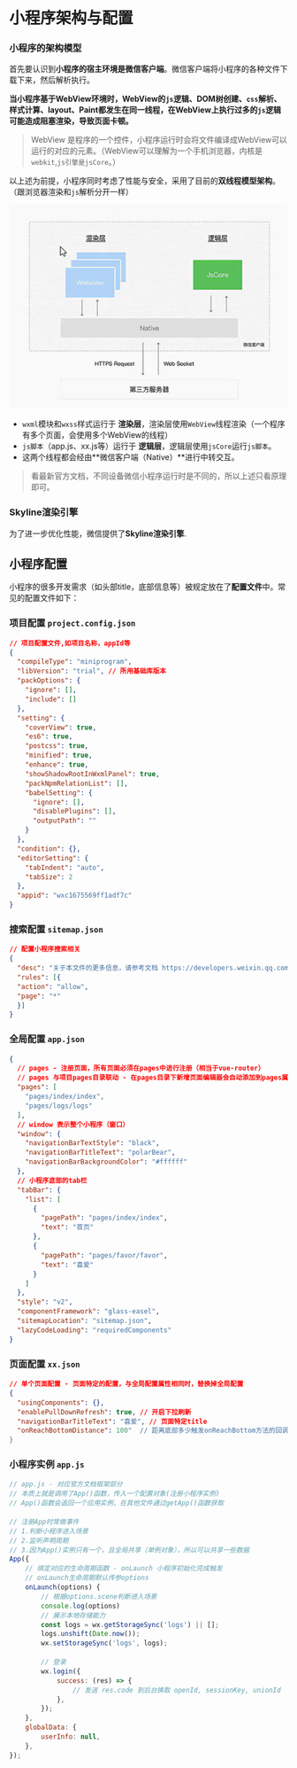 # 小程序架构与配置

### 小程序的架构模型

首先要认识到**小程序的宿主环境是微信客户端**。微信客户端将小程序的各种文件下载下来，然后解析执行。

**当小程序基于WebView环境时，WebView的`js`逻辑、DOM树创建、`css`解析、样式计算、layout、Paint都发生在同一线程，在WebView上执行过多的`js`逻辑可能造成阻塞渲染，导致页面卡顿。**

> WebView 是程序的一个控件，小程序运行时会将文件编译成WebView可以运行的对应的元素。（WebView可以理解为一个手机浏览器，内核是`webkit`,`js引擎是jsCore`。）

以上述为前提，小程序同时考虑了性能与安全，采用了目前的**双线程模型架构**。（跟浏览器渲染和`js`解析分开一样）

![双线程模型架构](image/双线程模型.png)

+ `wxml`模块和`wxss`样式运行于 **渲染层**，渲染层使用`WebView`线程渲染（一个程序有多个页面，会使用多个WebView的线程）
+ `js脚本`（app.js、xx.js等）运行于 **逻辑层**，逻辑层使用`jsCore`运行`js脚本`。
+ 这两个线程都会经由**微信客户端（Native）**进行中转交互。

> 看最新官方文档，不同设备微信小程序运行时是不同的，所以上述只看原理即可。

### Skyline渲染引擎

为了进一步优化性能，微信提供了**Skyline渲染引擎**.



## 小程序配置

小程序的很多开发需求（如头部title，底部信息等）被规定放在了**配置文件**中。常见的配置文件如下：

### 项目配置 `project.config.json`

```project.config.json
// 项目配置文件,如项目名称，appId等
{
  "compileType": "miniprogram",
  "libVersion": "trial", // 所用基础库版本
  "packOptions": {
    "ignore": [],
    "include": []
  },
  "setting": {
    "coverView": true,
    "es6": true,
    "postcss": true,
    "minified": true,
    "enhance": true,
    "showShadowRootInWxmlPanel": true,
    "packNpmRelationList": [],
    "babelSetting": {
      "ignore": [],
      "disablePlugins": [],
      "outputPath": ""
    }
  },
  "condition": {},
  "editorSetting": {
    "tabIndent": "auto",
    "tabSize": 2
  },
  "appid": "wxc1675569ff1adf7c"
}
```



### 搜索配置 `sitemap.json`

```json
// 配置小程序搜索相关
{
  "desc": "关于本文件的更多信息，请参考文档 https://developers.weixin.qq.com/miniprogram/dev/framework/sitemap.html",
  "rules": [{
  "action": "allow",
  "page": "*"
  }]
}
```



### 全局配置 `app.json`

```json
{
  // pages - 注册页面，所有页面必须在pages中进行注册（相当于vue-router）
  // pages 与项目pages目录联动 - 在pages目录下新增页面编辑器会自动添加到pages属性上，在pages属性上添加路径，也会在pages目录下创建对应的页面文件。
  "pages": [
    "pages/index/index",
    "pages/logs/logs"
  ],
  // window 表示整个小程序（窗口） 
  "window": {
    "navigationBarTextStyle": "black",
    "navigationBarTitleText": "polarBear",
    "navigationBarBackgroundColor": "#ffffff"
  },
  // 小程序底部的tab栏
  "tabBar": {
    "list": [
      {
        "pagePath": "pages/index/index",
        "text": "首页"
      },
      {
        "pagePath": "pages/favor/favor",
        "text": "喜爱"
      }
    ]
  },
  "style": "v2",
  "componentFramework": "glass-easel",
  "sitemapLocation": "sitemap.json",
  "lazyCodeLoading": "requiredComponents"
}

```

### 页面配置 `xx.json`

```json
// 单个页面配置 - 页面特定的配置，与全局配置属性相同时，替换掉全局配置
{
  "usingComponents": {},
  "enablePullDownRefresh": true, // 开启下拉刷新
  "navigationBarTitleText": "喜爱", // 页面特定title  
  "onReachBottomDistance": 100"  // 距离底部多少触发onReachBottom方法的回调函数，默认为0
}
```

### 小程序实例 `app.js`

```js
// app.js - 对应官方文档框架部分
// 本质上就是调用了App()函数，传入一个配置对象(注册小程序实例)
// App()函数会返回一个应用实例，在其他文件通过getApp()函数获取

// 注册App时常做事件
// 1.判断小程序进入场景
// 2.监听声明周期
// 3.因为App()实例只有一个，且全局共享（单例对象），所以可以共享一些数据
App({
    // 绑定对应的生命周期函数 - onLaunch 小程序初始化完成触发
    // onLaunch生命周期默认传参options
    onLaunch(options) {
        // 根据options.scene判断进入场景
        console.log(options)
        // 展示本地存储能力
        const logs = wx.getStorageSync('logs') || [];
        logs.unshift(Date.now());
        wx.setStorageSync('logs', logs);

        // 登录
        wx.login({
            success: (res) => {
                // 发送 res.code 到后台换取 openId, sessionKey, unionId
            },
        });
    },
    globalData: {
        userInfo: null,
    },
});

```

